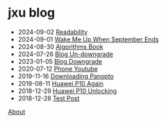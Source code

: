 # jxu blog

-   2024-09-02 [Readability](readability.md)
-   2024-09-01 [Wake Me Up When September Ends](september.md)
-   2024-08-30 [Algorithms Book](clrs.md)
-   2024-07-26 [Blog Un-downgrade](undowngrade.md)
-   2023-01-05 [Blog Downgrade](downgrade.md)
-   2020-07-12 [Phone Youtube](phone-youtube.md)
-   2019-11-16 [Downloading Panopto](panopto.md)
-   2019-08-11 [Huawei P10 Again](p10-again.md)
-   2018-12-29 [Huawei P10 Unlocking](p10-unlocking.md)
-   2018-12-28 [Test Post](test.md)

[About](about.md)
